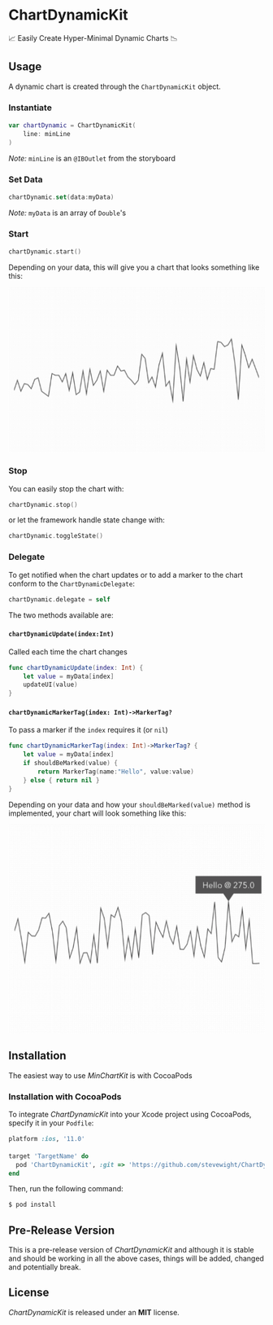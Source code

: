 # ChartDynamicKit
📈 Easily Create Hyper-Minimal Dynamic Charts 📉

## Usage
A dynamic chart is created through the ``ChartDynamicKit`` object.

### Instantiate ###

```swift
var chartDynamic = ChartDynamicKit(
	line: minLine
)
```
*Note:* ``minLine`` is an ``@IBOutlet`` from the storyboard

### Set Data ###

```swift
chartDynamic.set(data:myData)
```
*Note:* ``myData`` is an array of ``Double``'s

### Start ###

```swift
chartDynamic.start()
```

Depending on your data, this will give you a chart that looks something like this:

![](images/basic-dynamic.gif)

### Stop ###

You can easily stop the chart with:

```swift
chartDynamic.stop()
```

or let the framework handle state change with:

```swift
chartDynamic.toggleState()
```

### Delegate ###

To get notified when the chart updates or to add a marker to the chart conform to the ``ChartDynamicDelegate``:

```swift
chartDynamic.delegate = self
```

The two methods available are:

#### ``chartDynamicUpdate(index:Int)`` ####
Called each time the chart changes

```swift
func chartDynamicUpdate(index: Int) {
	let value = myData[index]
	updateUI(value)
}
```

#### ``chartDynamicMarkerTag(index: Int)->MarkerTag?`` ####
To pass a marker if the ``index`` requires it (or ``nil``)

```swift
func chartDynamicMarkerTag(index: Int)->MarkerTag? {
	let value = myData[index]
	if shouldBeMarked(value) {
		return MarkerTag(name:"Hello", value:value)
	} else { return nil }
}
```

Depending on your data and how your ``shouldBeMarked(value)`` method is implemented, your chart will look something like this:

![](images/marker-dynamic.gif)

## Installation

The easiest way to use *MinChartKit* is with CocoaPods

### Installation with CocoaPods
To integrate *ChartDynamicKit* into your Xcode project using CocoaPods, specify it in your `Podfile`:

```ruby
platform :ios, '11.0'

target 'TargetName' do
  pod 'ChartDynamicKit', :git => 'https://github.com/stevewight/ChartDynamicKit.git'
end
```

Then, run the following command:

```bash
$ pod install
```

## Pre-Release Version

This is a pre-release version of *ChartDynamicKit* and although it is stable and should be working in all the above cases, things will be added, changed and potentially break.

## License

*ChartDynamicKit* is released under an **MIT** license.
